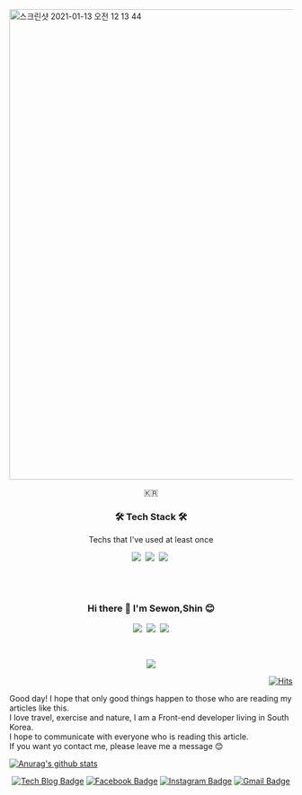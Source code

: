 <div>
<img width="838" alt="스크린샷 2021-01-13 오전 12 13 44" src="https://user-images.githubusercontent.com/68217675/104333128-3c1b1400-5534-11eb-9b80-6a47fee115ed.png">
</div>


<p align="center">🇰🇷 </p>

<h3 align="center">🛠 Tech Stack 🛠</h3>

<p align="center"> Techs that I've used at least once </p>

<p align="center">
  <img src="https://img.shields.io/badge/Javascript-ffb13b?style=flat-square&logo=javascript&logoColor=white"/></a>&nbsp 
  <img src="https://img.shields.io/badge/css-1572B6?style=flat-square&logo=css3&logoColor=white"/></a>&nbsp 
  <img src="https://img.shields.io/badge/Go-11B48A?style=flat-square&logo=Go&logoColor=white"/></a>&nbsp 
  <br>
</p>

<br><br>
<h3 align="center"> Hi there 👋 I'm Sewon,Shin 😊  </h3>
<p align="center">
  <a href="https://velog.io/@woo0_hooo"><img src="https://img.shields.io/badge/Tech%20Blog-11B48A?style=flat-square&logo=Vimeo&logoColor=white&link=https://velog.io/@woo0_hooo"/></a>&nbsp
  <a href="https://www.instagram.com/woo0_hooo/"><img src="https://img.shields.io/badge/Instagram-E4405F?style=flat-square&logo=Instagram&logoColor=white&link=https://www.instagram.com/woo0_hooo/"/></a>&nbsp
  <a href="mailto:viliketh1s98@naver.com"><img src="https://img.shields.io/badge/Gmail-d14836?style=flat-square&logo=Gmail&logoColor=white&link=viliketh1s98@naver.com"/></a>
</p>
<br>

<p align="center">
  <a href="https://hits.seeyoufarm.com"><img src="https://hits.seeyoufarm.com/api/count/incr/badge.svg?url=https%3A%2F%2Fgithub.com%2Fwookyoungkim&count_bg=%23ED6DA3&title_bg=%2386757E&icon=github.svg&icon_color=%23E1DEDE&title=hits&edge_flat=false"/></a>
</p>


<div align=right>
	
  [![Hits](https://hits.seeyoufarm.com/api/count/incr/badge.svg?url=https%3A%2F%2Fgithub.com%2Fzzsza)](https://hits.seeyoufarm.com) 
	
  </div>
  
  
Good day!
I hope that only good things happen to those who are reading my articles like this. <br>
I love travel, exercise and nature, I am a Front-end developer living in South Korea. <br>
I hope to communicate with everyone who is reading this article. <br>
If you want yo contact me, please leave me a message 😊

[![Anurag's github stats](https://github-readme-stats.vercel.app/api?username=shinsewon)](https://github.com/shinsewon-readme-stats)



<!--
**shinsewon/shinsewon** is a ✨ _special_ ✨ repository because its `README.md` (this file) appears on your GitHub profile.

Here are some ideas to get you started:

- 🔭 I’m currently working on ...
- 🌱 I’m currently learning ...
- 👯 I’m looking to collaborate on ...
- 🤔 I’m looking for help with ...
- 💬 Ask me about ...
- 📫 How to reach me: ...
- 😄 Pronouns: ...
- ⚡ Fun fact: ...
-->

<div align=center>


  
  [![Tech Blog Badge](http://img.shields.io/badge/-Tech%20blog-black?style=flat-square&logo=github&link=https://velog.io/@shin6403)](https://velog.io/@shin6403) 
[![Facebook Badge](https://img.shields.io/badge/-Facebook-1877f2?style=flat-square&logo=facebook&logoColor=white&link=https://www.facebook.com/sewon.shin.96)](https://www.facebook.com/sewon.shin.96)
[![Instagram Badge](https://img.shields.io/badge/-Instagram-dd2a7b?style=flat-square&logo=instagram&logoColor=white&link=https://www.instagram.com/s_sewon/)](www.instagram.com/s_sewon/)
[![Gmail Badge](https://img.shields.io/badge/-Gmail-d14836?style=flat-square&logo=Gmail&logoColor=white&link=mailto:shin6403@gmail.com)](mailto:shin6403@gmail.com)
  <div>
